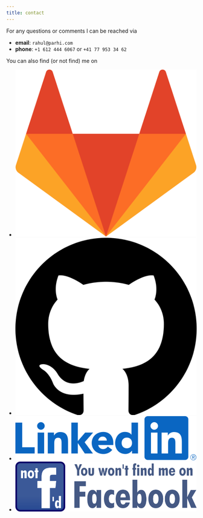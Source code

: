 ```yaml
---
title: contact
---
```


For any questions or comments I can be reached via

* **email**: `rahul@parhi.com`
* **phone**: `+1 612 444 6067` or `+41 77 953 34 62`

You can also find (or not find) me on

* <a href="https://gitlab.com/rp"><img class="icon" alt="GitLab" title="GitLab" src="/img/gitlab.svg"></a>
* <a href="https://github.com/rp"><img class="icon" alt="GitHub" title="GitHub" src="/img/github.svg"></a>
* <a href="https://www.linkedin.com/in/rahulparhi"><img class="icon" alt="LinkedIn" title="LinkedIn" src="/img/linkedin.svg"></a>
* <a href="https://www.fsf.org/facebook"><img class="icon" alt="Not f'd — you won't find me on Facebook" title="Not f'd" src="/img/not-fd.svg"></a>

